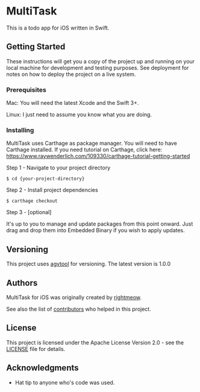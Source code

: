 # MultiTask

This is a todo app for iOS written in Swift.

## Getting Started

These instructions will get you a copy of the project up and running on your local machine for development and testing purposes. See deployment for notes on how to deploy the project on a live system.

### Prerequisites

Mac: You will need the latest Xcode and the Swift 3+.

Linux: I just need to assume you know what you are doing.

### Installing

MultiTask uses Carthage as package manager. You will need to have Carthage installed. If you need tutorial on Carthage, click here: https://www.raywenderlich.com/109330/carthage-tutorial-getting-started

Step 1 - Navigate to your project directory

```$ cd {your-project-directory}```

Step 2 - Install project dependencies

```$ carthage checkout```

Step 3 - [optional]

It's up to you to manage and update packages from this point onward. Just drag and drop them into Embedded Binary if you wish to apply updates.

## Versioning

This project uses [agvtool](https://developer.apple.com/library/content/qa/qa1827/_index.html) for versioning. The latest version is 1.0.0

## Authors

MultiTask for iOS was originally created by [rightmeow](https://github.com/jinhedev/).

See also the list of [contributors](CREDITS.md) who helped in this project.

## License

This project is licensed under the Apache License Version 2.0 - see the [LICENSE](LICENSE) file for details.

## Acknowledgments

* Hat tip to anyone who's code was used.
